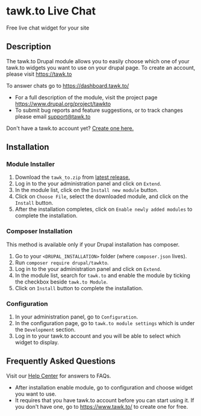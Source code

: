 # tawk.to Live Chat

Free live chat widget for your site

## Description
The tawk.to Drupal module allows you to easily choose which one of your tawk.to
widgets you want to use on your drupal page. To create an account, please visit
https://tawk.to

To answer chats go to https://dashboard.tawk.to/
* For a full description of the module, visit the project page
https://www.drupal.org/project/tawkto
* To submit bug reports and feature suggestions, or to track changes please
email support@tawk.to

Don't have a tawk.to account yet? [Create one here.](https://www.tawk.to/?utm_source=drupal8&utm_medium=link&utm_campaign=signup)

## Installation

### Module Installer
1. Download the `tawk_to.zip` from [latest release.](https://github.com/tawk/tawk-drupal8/releases)
2. Log in to the your administration panel and click on `Extend`.
3. In the module list, click on the `Install new module` button.
4. Click on `Choose File`, select the downloaded module, and click on the
`Install` button.
5. After the installation completes, click on `Enable newly added modules` to
complete the installation.

### Composer Installation
This method is available only if your Drupal installation has composer.
1. Go to your `<DRUPAL_INSTALLATION>` folder (where `composer.json` lives).
2. Run `composer require drupal/tawkto`.
3. Log in to the your administration panel and click on `Extend`.
4. In the module list, search for `tawk.to` and enable the module by ticking the
checkbox beside `tawk.to Module`.
5. Click on `Install` button to complete the installation.

### Configuration
1. In your administration panel, go to `Configuration`.
2. In the configuration page, go to `tawk.to module settings` which is under the
`Development` section.
3. Log in to your tawk.to account and you will be able to select which widget to
display.

## Frequently Asked Questions
Visit our [Help Center](https://help.tawk.to) for answers to FAQs.

* After installation enable module, go to configuration and choose widget you
want to use.
* It requires that you have tawk.to account before you can start using it. If
you don't have one, go to https://www.tawk.to/ to create one for free.
